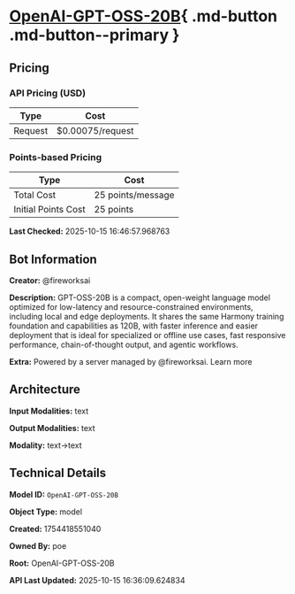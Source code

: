 # [OpenAI-GPT-OSS-20B](https://poe.com/OpenAI-GPT-OSS-20B){ .md-button .md-button--primary }

## Pricing

### API Pricing (USD)

| Type | Cost |
|------|------|
| Request | $0.00075/request |

### Points-based Pricing

| Type | Cost |
|------|------|
| Total Cost | 25 points/message |
| Initial Points Cost | 25 points |

**Last Checked:** 2025-10-15 16:46:57.968763


## Bot Information

**Creator:** @fireworksai

**Description:** GPT-OSS-20B is a compact, open-weight language model optimized for low-latency and resource-constrained environments, including local and edge deployments. It shares the same Harmony training foundation and capabilities as 120B, with faster inference and easier deployment that is ideal for specialized or offline use cases, fast responsive performance, chain-of-thought output, and agentic workflows.

**Extra:** Powered by a server managed by @fireworksai. Learn more


## Architecture

**Input Modalities:** text

**Output Modalities:** text

**Modality:** text->text


## Technical Details

**Model ID:** `OpenAI-GPT-OSS-20B`

**Object Type:** model

**Created:** 1754418551040

**Owned By:** poe

**Root:** OpenAI-GPT-OSS-20B

**API Last Updated:** 2025-10-15 16:36:09.624834
